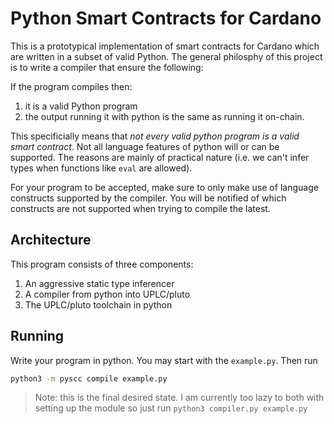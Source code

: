 **Py**thon **S**mart **C**ontracts for **C**ardano
==================================================

This is a prototypical implementation of smart contracts
for Cardano which are written in a subset of valid Python.
The general philosphy of this project is to write a compiler that 
ensure the following:

If the program compiles then:
1. it is a valid Python program
2. the output running it with python is the same as running it on-chain.

This specificially means that _not every valid python program is a valid smart contract_.
Not all language features of python will or can be supported.
The reasons are mainly of practical nature (i.e. we can't infer types when functions like `eval` are allowed).

For your program to be accepted, make sure to only make use of language constructs supported by the compiler.
You will be notified of which constructs are not supported when trying to compile the latest.

## Architecture

This program consists of three components:
1. An aggressive static type inferencer
2. A compiler from python into UPLC/pluto
3. The UPLC/pluto toolchain in python

## Running

Write your program in python. You may start with the `example.py`.
Then run 
```bash
python3 -m pyscc compile example.py
```

> Note: this is the final desired state. I am currently too lazy to both with setting up the module so just run `python3 compiler.py example.py`